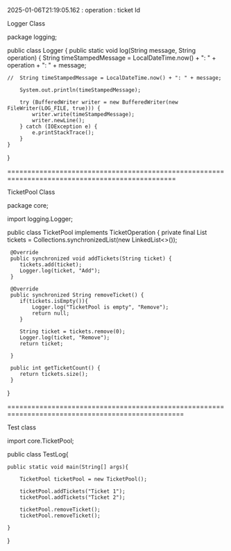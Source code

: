 

2025-01-06T21:19:05.162 : operation : ticket Id

Logger Class

package logging;

public class Logger {
	public static void log(String message, String operation) {
		String timeStampedMessage = LocalDateTime.now() + ": " + operation + ": " + message;
		
	//	String timeStampedMessage = LocalDateTime.now() + ": " + message;
		
		System.out.println(timeStampedMessage);
		
		try (BufferedWriter writer = new BufferedWriter(new FileWriter(LOG_FILE, true))) {
			writer.write(timeStampedMessage);
			writer.newLine();
		} catch (IOException e) {
			e.printStackTrace();
		}
	}
}

================================================================================================

TicketPool Class

package core;

import logging.Logger;

public class TicketPool implements TicketOperation {
	 private final List<String> tickets = Collections.synchronizedList(new LinkedList<>());
	 
	 @Override
	 public synchronized void addTickets(String ticket) {
		tickets.add(ticket);
		Logger.log(ticket, "Add");
	 }
	 
	 @Override
	 public synchronized String removeTicket() {
		if(tickets.isEmpty()){
			Logger.log("TicketPool is empty", "Remove");
			return null;
		} 
		
		String ticket = tickets.remove(0);
		Logger.log(ticket, "Remove");
		return ticket;
		
	 }
	 
	 public int getTicketCount() {
		return tickets.size();
	 }
}


==================================================================================================

Test class

import core.TicketPool;

public class TestLog{
	
	public static void main(String[] args){
		
		TicketPool ticketPool = new TicketPool();
		
		ticketPool.addTickets("Ticket 1");
		ticketPool.addTickets("Ticket 2");
		
		ticketPool.removeTicket();
		ticketPool.removeTicket();
		
	}
	
}